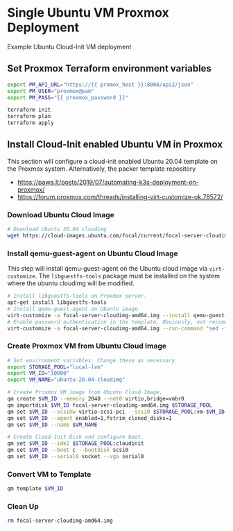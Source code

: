 # Single Ubuntu VM Proxmox Deployment
Example Ubuntu Cloud-Init VM deployment

## Set Proxmox Terraform environment variables

```bash
export PM_API_URL="https://{{ promox_host }}:8006/api2/json"
export PM_USER="proxmox@pam"
export PM_PASS="{{ proxmox_password }}"

terraform init
terraform plan
terraform apply
```

## Install Cloud-Init enabled Ubuntu VM in Proxmox

This section will configure a cloud-init enabled Ubuntu 20.04 template on the Proxmox system. Alternatively, the packer template repository 

- https://pawa.lt/posts/2019/07/automating-k3s-deployment-on-proxmox/
- https://forum.proxmox.com/threads/installing-virt-customize-ok.78572/

### Download Ubuntu Cloud Image
```bash
# Download Ubuntu 20.04 cloudimg
wget https://cloud-images.ubuntu.com/focal/current/focal-server-cloudimg-amd64.img
```

### Install qemu-guest-agent on Ubuntu Cloud Image
This step will install qemu-guest-agent on the Ubuntu cloud image via `virt-customize`. The `libguestfs-tools` package must be installed on the system where the ubuntu cloudimg will be modified. 

```bash
# Install libguestfs-tools on Proxmox server.
apt-get install libguestfs-tools
# Install qemu-guest-agent on Ubuntu image.
virt-customize -a focal-server-cloudimg-amd64.img --install qemu-guest-agent
# Enable password authentication in the template. Obviously, not recommended for except for testing.
virt-customize -a focal-server-cloudimg-amd64.img --run-command "sed -i 's/.*PasswordAuthentication.*/PasswordAuthentication yes/g' /etc/ssh/sshd_config"
```

### Create Proxmox VM from Ubuntu Cloud Image

```bash
# Set environment variables. Change these as necessary.
export STORAGE_POOL="local-lvm"
export VM_ID="10000"
export VM_NAME="ubuntu-20.04-cloudimg"

# Create Proxmox VM image from Ubuntu Cloud Image.
qm create $VM_ID --memory 2048 --net0 virtio,bridge=vmbr0
qm importdisk $VM_ID focal-server-cloudimg-amd64.img $STORAGE_POOL
qm set $VM_ID --scsihw virtio-scsi-pci --scsi0 $STORAGE_POOL:vm-$VM_ID-disk-0
qm set $VM_ID --agent enabled=1,fstrim_cloned_disks=1
qm set $VM_ID --name $VM_NAME

# Create Cloud-Init Disk and configure boot.
qm set $VM_ID --ide2 $STORAGE_POOL:cloudinit
qm set $VM_ID --boot c --bootdisk scsi0
qm set $VM_ID --serial0 socket --vga serial0
```

### Convert VM to Template

```bash
qm template $VM_ID
```

### Clean Up

```bash
rm focal-server-cloudimg-amd64.img
```
